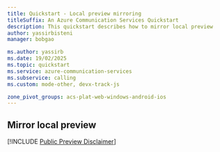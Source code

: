 ```yaml
---
title: Quickstart - Local preview mirroring
titleSuffix: An Azure Communication Services Quickstart
description: This quickstart describes how to mirror local preview
author: yassirbisteni
manager: bobgao

ms.author: yassirb
ms.date: 19/02/2025
ms.topic: quickstart
ms.service: azure-communication-services
ms.subservice: calling
ms.custom: mode-other, devx-track-js

zone_pivot_groups: acs-plat-web-windows-android-ios
---
```


## Mirror local preview

[!INCLUDE [Public Preview Disclaimer](../../../../includes/public-preview-include.md)]

````swift

````